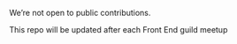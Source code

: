 We’re not open to public contributions.

This repo will be updated after each Front End guild meetup

